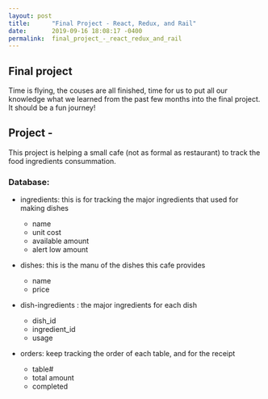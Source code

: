 ```yaml
---
layout: post
title:      "Final Project - React, Redux, and Rail"
date:       2019-09-16 18:08:17 -0400
permalink:  final_project_-_react_redux_and_rail
---
```



## Final project
Time is flying, the couses are all finished, time for us to put all our knowledge what we learned from the past few months into the final project. It should be a fun journey!

## Project - 
This project is helping a small cafe (not as formal as restaurant) to track the food ingredients consummation.
### Database:
- ingredients: this is for tracking the major ingredients that used for making dishes       
     - name     
     - unit cost     
     - available amount    
     - alert low amount    

- dishes: this is the manu of the dishes this cafe provides        
     - name    
     - price      
 
- dish-ingredients : the major ingredients for each dish  
     - dish_id    
     - ingredient_id    
     - usage    
  
- orders: keep tracking the order of each table, and for the receipt  
     - table#    
     - total amount    
     - completed    
  
  


